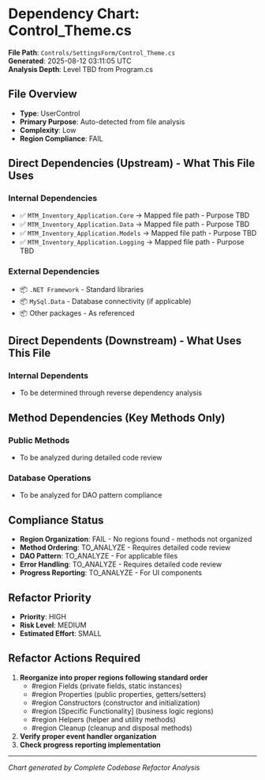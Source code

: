 # Dependency Chart: Control_Theme.cs

**File Path**: `Controls/SettingsForm/Control_Theme.cs`  
**Generated**: 2025-08-12 03:11:05 UTC  
**Analysis Depth**: Level TBD from Program.cs  

## File Overview
- **Type**: UserControl
- **Primary Purpose**: Auto-detected from file analysis
- **Complexity**: Low
- **Region Compliance**: FAIL

## Direct Dependencies (Upstream) - What This File Uses
### Internal Dependencies
- ✅ `MTM_Inventory_Application.Core` → Mapped file path - Purpose TBD
- ✅ `MTM_Inventory_Application.Data` → Mapped file path - Purpose TBD
- ✅ `MTM_Inventory_Application.Models` → Mapped file path - Purpose TBD
- ✅ `MTM_Inventory_Application.Logging` → Mapped file path - Purpose TBD

### External Dependencies
- 📦 `.NET Framework` - Standard libraries
- 📦 `MySql.Data` - Database connectivity (if applicable)
- 📦 Other packages - As referenced

## Direct Dependents (Downstream) - What Uses This File  
### Internal Dependents
- To be determined through reverse dependency analysis

## Method Dependencies (Key Methods Only)
### Public Methods
- To be analyzed during detailed code review

### Database Operations
- To be analyzed for DAO pattern compliance

## Compliance Status
- **Region Organization**: FAIL - No regions found - methods not organized
- **Method Ordering**: TO_ANALYZE - Requires detailed code review
- **DAO Pattern**: TO_ANALYZE - For applicable files
- **Error Handling**: TO_ANALYZE - Requires detailed code review
- **Progress Reporting**: TO_ANALYZE - For UI components

## Refactor Priority
- **Priority**: HIGH
- **Risk Level**: MEDIUM
- **Estimated Effort**: SMALL

## Refactor Actions Required
1. **Reorganize into proper regions following standard order**
   - #region Fields (private fields, static instances)
   - #region Properties (public properties, getters/setters)
   - #region Constructors (constructor and initialization)
   - #region [Specific Functionality] (business logic regions)
   - #region Helpers (helper and utility methods)
   - #region Cleanup (cleanup and disposal methods)
2. **Verify proper event handler organization**
3. **Check progress reporting implementation**

---
*Chart generated by Complete Codebase Refactor Analysis*